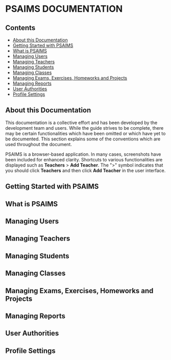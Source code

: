 # PSAIMS DOCUMENTATION

## Contents
- [About this Documentation](#about-this-documentation)
- [Getting Started with PSAIMS](#getting-started-with-psaims)
- [What is PSAIMS](#What-is-PSAIMS)
- [Managing Users](#Managing-Users)
- [Managing Teachers](#Managing-Teachers)
- [Managing Students](#Managing-Students)
- [Managing Classes](#Managing-Classes)
- [Managing Exams, Exercises, Homeworks and  Projects](#Managing-Exams,-Exercises,-Homeworks-and-Projects)
- [Managing Reports](#Managing-Reports)
- [User Authorities](#User-Authorities)
- [Profile Settings](#Profile-Settings)

## About this Documentation
This documentation is a collective effort and has been developed by the development team and users. While the guide strives to be complete, there may be certain functionalities which have been omitted or which have yet to be documented. This section explains some of the conventions which are used throughout the document.

PSAIMS is a browser-based application. In many cases, screenshots have been included for enhanced clarity. Shortcuts to various functionalities are displayed such as **Teachers** > **Add Teacher**. The ">" symbol indicates that you should click **Teachers** and then click **Add Teacher** in the user interface.

## Getting Started with PSAIMS
## What is PSAIMS
## Managing Users
## Managing Teachers
## Managing Students
## Managing Classes
## Managing Exams, Exercises, Homeworks and  Projects
## Managing Reports
## User Authorities
## Profile Settings
